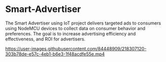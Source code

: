 # Smart-Advertiser
The Smart Advertiser using IoT project delivers targeted ads to consumers using NodeMCU devices to collect data on consumer behavior and preferences. The goal is to increase advertising efficiency and effectiveness, and ROI for advertisers.


https://user-images.githubusercontent.com/84448909/218307120-303b78de-e57c-4eb1-b6e3-1f48acdfe55e.mp4

